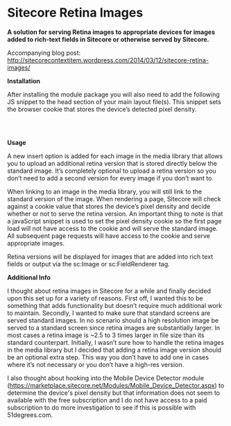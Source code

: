 Sitecore Retina Images
======================

<b>A solution for serving Retina images to appropriate devices for images added to rich-text fields in Sitecore or otherwise served by Sitecore.</b>

Accompanying blog post: http://sitecorecontextitem.wordpress.com/2014/03/12/sitecore-retina-images/

<b>Installation</b>

After installing the module package you will also need to add the following JS snippet to the head section of your main layout file(s). This snippet sets the browser cookie that stores the device’s detected pixel density.

<pre>
<script>document.cookie = '<%= Sitecore.Configuration.Settings.GetSetting("cookieName") %>=' + Math.max(screen.width, screen.height) + ("devicePixelRatio" in window ? "," + devicePixelRatio : ",1") + '; path=/';</script>
</pre>

<b>Usage</b>

A new insert option is added for each image in the media library that allows you to upload an additional retina version that is stored directly below the standard image. It’s completely optional to upload a retina version so you don’t need to add a second version for every image if you don’t want to.

When linking to an image in the media library, you will still link to the standard version of the image. When rendering a page, Sitecore will check against a cookie value that stores the device’s pixel density and decide whether or not to serve the retina version. An important thing to note is that a javaScript snippet is used to set the pixel density cookie so the first page load will not have access to the cookie and will serve the standard image. All subsequent page requests will have access to the cookie and serve appropriate images. 

Retina versions will be displayed for images that are added into rich text fields or output via the sc:Image or sc:FieldRenderer tag.

<b>Additional Info</b>

I thought about retina images in Sitecore for a while and finally decided upon this set up for a variety of reasons. First off, I wanted this to be something that adds functionality but doesn’t require much additional work to maintain. Secondly, I wanted to make sure that standard screens are served standard images. In no scenario should a high resolution image be served to a standard screen since retina images are substantially larger. In most cases a retina image is ~2.5 to 3 times larger in file size than its standard counterpart. Initially, I wasn’t sure how to handle the retina images in the media library but I decided that adding a retina image version should be an optional extra step. This way you don’t have to add one in cases where it’s not necessary or you don’t have a high-res version.

I also thought about hooking into the Mobile Device Detector module (https://marketplace.sitecore.net/Modules/Mobile_Device_Detector.aspx) to determine the device's pixel density but that information does not seem to available with the free subscription and I do not have access to a paid subscription to do more investigation to see if this is possible with 51degrees.com.